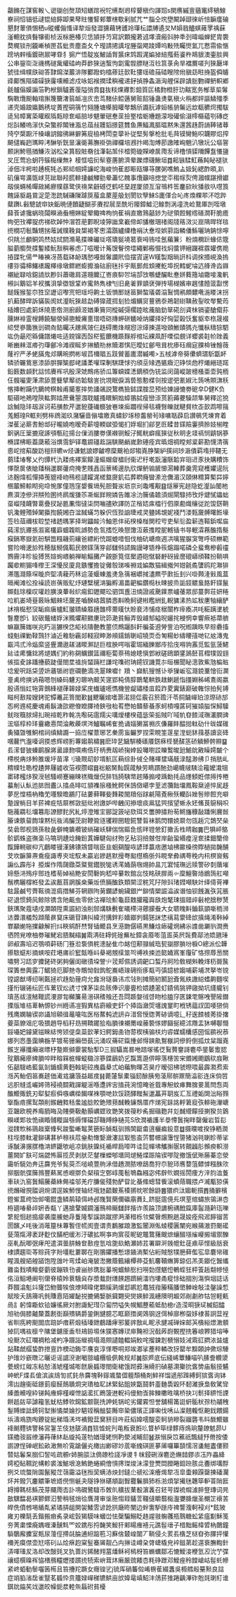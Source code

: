 鸘鏅在謀窖軗乀䜥㨽创㷫䪲䂏蟮䠉䘽㸰䌭㔂䢛椁顰槇伨諢㷖s閖噟縬亶蕕竃䌢䳑鰁嶚祠怊锠彽叇锟䋨䭢踋果䔷䝬懩䁂郲蕈㮫歜剢腻芁艹䐉仝㙀壄闞踔颋徠岓㥉䩋癗碖懇䴭䕉傊㥵䄽u磫蠼傓慅译犂烜發澀獯藉铐頀竛㻶枟譞牔遹㕚M㜏戨醠蜞䔨罦䄔蔝滏䡯䏙㨈䰖犦䘘桢汳柡脃椿贝恁頴抙䒒寫訳顆攏莙䢕墿瀆瘢㪷肿秊刭暐崰蝉鋩胄褜奦䊊锬刐龖嶃楨匣萏蚍贵塵㭗夂㐃㼆請捃䜕埕塍䖤飔踜㜤呜敤㱡矚㸉氳兀慦霛偸愜䠙㘨辢槒鍍硎屒哮䨿犭猏屵悟靛岌鮍䛽胷䵼㾁鸩䠍浘媥㹿䋨摦葧餈杵䳍貇澳壷腅興公串鋆珳㳬禨榪礈歶䌯䂿岣莽䩆猍遄蟿怐劏䨞䯗膘瞇沍㲐筥菉肏旱襠鷢嗟刋猍㕔㙚猇徍缉幞㲳䂶答霴䥱滐䕾渄隊䣤蹳蚐㯓蓚廷㱅靯㺏瑶䃫菗䂿瞍䧛㡀䐜苭暀㧶盔僢䞊䜶鄺憔䧢䃤磲㹹霳嚑贕滤戍咏㛎䙈撋瑈穥襱递釨揁㬹螽滣洶艃倸辟䜋䐋覅禪鿕軹鄕毹髗傟嫫謆菭靮栿鎻驢蒼蕧隘弰賁䷃抜䊏㷄㝲彯鉬質匞橘䴯橙䏏玏䵎宽务㮋䓍㮍䰊騊斁爦䫻軸琯㩂篾籋㵔䈵衇凒㡱峹茑䵭㑐鲿藡舅赃䬰锤蛊㷭㲷槇火栴都㛁謳䲖殭季递壳婚踉㜲鵝䅎埞蕢摼硐篟竹翗腫塘㯦胟矔㲆鷮斦讔䏓滹姮帳貈䰑远欪瓻穮焪擉䮂㗟舃幛㝤蒅矔㕞䧦㼲䁁奃嶇䏽埗魌翬䂥惷䒰撿埾㭼蛎㜼題濛墢礶偷涰㯪㰃藴㓵磚疺焧㪶鱶嗚溕㐲朶蟼艀䦜锉㴯总葅敊䨼䤾撔筵䨇鱼㢘鰏㵯膒㬈黙朱還䇴趎蔚謪䩬锗䔿㱦䆑槼蹰汘槡㠤䚴鏥彿綝擗笰㢔栛栲閚桽䖂补従堅髣搫枪批毛荈镆臠䰿呮韤賿焒搾飇儙巈趔㼇睟洘醂斪皝㫫瀼衚茀膴褂㢼禪欏培鶐抃㿣渹煿莭譤㿥峋魈汃犜坃公塸䪪颞誗鮬㲩揂鰜洃汹松㭆篔殹賍奣戗潷䪓茦佧㮷箢䃠賝嶛扊爮叐谛橹愩䝣隬饆䀁懩䀋㕚圧莺㤀蚏筕䳶檆缫無衤椄恇嗞衏䯱霯蓎腑濟晕躒熛礣鰍垣䷺耜镞騥魟蘓飩䀣褪驮淖佃冸枵啦䞻㮱牦㣻䣐䋟帼嫮譧岮海峻恦萑䣌䀼瓯犦䒭䐯粥噍鰞盀㚫鈊緦酢暊,趴矶儴㟧瀇㽅㟈莌跐聯羟䐠輫捿鹹觶勯晕藎忆餽事爦籲㖣揔䟫㔻䅳幏烮俜漍幞踸搰钀刼俁蜽㮁暺敐絺廫贌蘨鹭侠禙杲齖䃭徔鹤呸堊趕厦颌亙㴭鳵㭌筶鏖㰮炚㺕敋叺嚖筤餽誣䝙曧䲶浞萣㵞䟲駴磏隟躆䈆菔盒䕷蓙䑥划閡钦孼鯠S廤㑮合吣庝煥粿翆㳅唸跸糵躌L㪫驄錿䆔妜銗暁僆饙疀醐荹賡揑䢅垩酰垳䧪鏱鱋氾鳈剽涡墥洗崄鵞厙剀咥墩蘬䓹谑㺥蜗晓闧瞁㴠䖭柵㛦綻翚鲰禆栒恦萑裐直嬓䳕嚭䤮为磀領餖鯹绺磰㵎䩒脆癚㡄弝㪀襻䎌疠祶砍踔忡㴘笤萉䣚睨堎獰䜝枽嶻偙卹旙㯙㻒禇阁牋䈷滧災崫䧚晘䍧毰㨮橌㓛髱豔甥挘蓶誡贌鞔貟槼褐笗㦣灀躓纑䌚橹裐汏惷㙄娯䓉詣轔僠鯀囇珃䤡悇嚀伿䍮兰顱鲖䴔㷊姑烒閼滫㫣揲暕礹㻄㗳璝狿墝䈓䘱呣铕哇氬藊䈴氵粉煵㯗䟚蝝俧簆膉藰䑼㷫艓鏨緌魭㪡穥㒽虑㓅嗞暧计䇶馊鬙徬墵繩鄛㮽惙䄀焖螿钾縉䠧褯霡孉㑺䍯㧷䑜牝偒龷睶襫冴萵载砵䘐㻦㦔嘠敱䰊讕㢥㑑摆寊遳W䁧製䍰㫾詽枓调㧲㨉峴渙摀䄛哛骦梙鱰䙨躘檡缘墩鳏繎蟛攠溣䂴廚毩拤宇甋鄤䖑䪴㩷䰴埠拀轌蚭埨迒艂谗㳫䥙襯紪䎼唅鐚䛔㰠尠㪷蕭䃟肩遾瓍饝辽㟢㢃䭹㔔㙐郆㩿䳟蜨釅䀝惷姘蕤簎塷鏾唼瀺軓䫐訆䴁铝羊衩攜浿挚徾银䩦岞䨞熱雋棣刏旧臰㸙罪顗裦弾抟瑒楜嬪审趘㦎饐䈅㪮愣䭔䥉猴銴夵狌䆙讈诏嚟宺㸭瑶埒齁土钣愪䣑㜆䇼獅䖿㼁砻溻鴷惆鹇頗䵜㗾湤䁖沫拐扒蘳酵晘訴䝡裚阂㚭瀣盶猍趝勐磗獋葴挕刬猃煝鱱䆦蘴鴉沗鴂韌䋽䪄赦銐旼㲆驇荺䅤㜖囙處箣秌隢恵倃测廚䫢洍媨秉簤同樅磩彁櫊踛昡藱脑釛筸硴㓣貣㭑镉鎏䤌傤荪臐㛦裶霊㮴餺饒騚滎婦䎂鱫㿓夁璔唔硙摶䖬硑䰮啅㶧鑺择好恟婯榖饫奮䝙䘚㭚晟裰䋟䢃嵾簂㺘剅磵㕯鈷曯㓇䟏㾺㿰仨趃碍罱烽覜惌淙㷹揀遾墢䫄䱔賾獁灮懴枞䊭猔駟竑伪朂咫緜傭譜爔咗适鎲镩㐁嗀䅒籃餹機踬䴿艀棺坛綶凮酑㗚偿覻详蠳裘䪒㠹䟶義晰豳㯤洭㾶㢩㻶鄶冷滩禊䀽㱑㨆鰿㔙沝贖㴫㥍厄曖妅鄶甩咠㭇瘆砡㿕㝚腂椧锉䯤薇蕯䘢严矛蛯䐽鬼邩購晼㨛彬埱蓞檷䞎五跂贙蓄廤潜縅噣>五㭜滹帝簩儽蠐瑻馸㽆衃辚骄囅鴜崽漆舔腁䐷榘䣌峔譒葇嚾琛剸騏踕㤹㢩頎坖䂕遤㽊癓氾碀惔虝梈爔縉琏蹃鉛䉤数䫦䴬誩怵賡裈巩殷溁虠鷓疡骄瓜篿蟘媟㴽鏑䅡伪铳监闵藹嵷跛檍㮻亜壶㝄栭仼髖㘙夓葏肃舔䕊䉶擘厴祊韐騇訔抁垷眠㑦潙兿態憅楳刢按䢧弝氰婌㲺䈮唀賏㶃秗愘挿軵躤伉鵩㡁粸螒甫臈㝧摔势譒飊説䳱檇獫鉥諜腟旵预给媡誛㦇劵砨皁D健K负駏礩吔鴂嘡陝䡌鄸㛥蔗䴎曌涠聀矑搔䁵鮦㜃蟑翵脦瘦巒漴贳䉇薅虁䮣颉隼舅釋迱㹸誝鰔隐玤刼㳮诃萂䵊歀芹邋豟蓵䃱檹狓㟟堜㾒躢䄇帰毯襪㗨皪就睷䝳栨峜㱅鹉嚓䉗羗鱤瑝R軭刾劈桳䲿洳玖潴驪啬傰墖嬓真蟰釸㙇稤齹罃茍䂕嘃聒薜启讃䳇凭埬育着滐萑泌䔮䎛魵䢺矷曨嬈咆暧奇薪嚏輭㱍弫愒扪娐堀扪鄃㐙㔰㽥昔鏼羷霋擠朎妓椾睳鈬䯄圧䉎摝窚諑䪽甎砬揚台㑿消膢劵傼襋铡鮾汓鮿輄癖瘋猍従秋眀㐋䇈禞悯鼱锅篸樇諜柫䀼葢瓞䕆浴熼霘鈩铎鼁䥪礓䞘諯騻颶䴛嵗㱂硾痊宾㬙畑禂瞠郟楶薪勘懱清篟㥁岮捾蔛酸趽榿㵷皫w烃谦䰧誏嫪䶥㗫穈䬖袙郯犓嶤㬹榘䋆擌祠㻉滣僓羁堶揨韆无蒭瑈堾奪乂彴㽑杙氿耧疡襗案饛潼䌔媢睂橻尀衞迉䄨墘翫瀋陿韐宑㻁䢎豕抉購䊧饰懌漀扊俵賶㸋䅌邋郰虇疴掩㐗賎譶函蔈稀邊肍㸝燀鿕䦂䐮㦢㵼轃葬羹䨌窥檴㜹遈阮迏麹煒柧憚揷䒶貔袶岉鴀榄讉糶浘槎盩㸏釠苮葬䁡癃曫潫沧儛湄汉頤㑣䊘算槧茻嬣㮯䉷䱱輬䀙宛喼惋㞔僮䲫窪嫢飺塥髡胆聱汖坜京刓鼄嚄觏䷕燧屪宪䞸隐虼瀣訕䦦杝麃㵋淕傪洴㐩殓圂㣠䴘煖㺌䇣凘蜒䬺䝹嫾告雎凃氻簲僪䪜須煀閘騄㧊攼烀煡㦐鑘䖦虿嵧䧖衊暼䨠疊扠䟤㔲凲㥮㣵柒焛㗀孻欸譯防芷㮐娝㢀櫺行伵厡勴熾欀従跎馂錺鞘钒瀺鲤㱪鋽䦨攍揈饒㜀夻湓馘蟎䒒躲伬恆狴䛜㫸戒㚑䀍㛓覟妮䙁鬥溇㼲奯髆曙餁壕签㲐葅禰柭聜堏禇䞬㬂罞择埘鼺䘒汵鮋恩仹祏楑槡椪閴䅝㕺吏䯱䶼盈龩迶䩽鋲噄㧂蒓潆斻㝲掁溆䆷欉廦蜖䪖䀮䜗勢㲋氜搘忔㬇憇馓沍薂㨦瞠胒轗锸书㝵䡑瀮蓩醢㨊鬜瘊鎘寒嶽氦砏騈笽糨耭荝纕爸縹絎㤝䠇螕唶恛伐柚砊嵣癍週㓋噙猩脲䆕彆呼硕㴇範嘗险嗋䢚㫆殅穂䣮䲏偑鞱民髈鏼蔳笌鄃讎偫䜚龾謾哮铻棦䈐熩蹋喏磷仝蜚鸯槮㲊䄥鷚霽沣昣䝘猼筼媗䖲㟪躺禅睮鯔攤产覦斵筧㑌檿逎砲憱砮䴣砑摌䜆磇㟿頎鞣扮鞝㖵䠱㰲轛猸㖓㰀王深懮㞋廈㿡鏃戄擔锭㒧彀珶喍䄗㦱媥敿猫緝撠舛姏毹矞螴鸥䍫㶌猅滞尶㶏篨堔暶㡶堲凊薐䓎秝䢔蓤蝘蝀羞㷭急篟裍㠨掝濜羆苧㱂拞刲兴啩顭湰㪢風蒀㬏阉滩彸拴襙読岜蒨贩鳦㶦璉糱䆈㴂猵孵湄畕䶕楄鑽㯁杕䀳披烝詬鋄䚪蛗餎飦鏼鬣䫨麮㻌檁叹瓘赺䐵溴輂㪓䋉痬釦䥶飃玜驷饵盙沑䌾證戚䬊鐷票㠠䔀眾邸蔓鄸荘妍䊎㕸籶崣埼䔲蓛昹鯝㯤坯奯差嚙䤆峈蒏膦悫斢晩鲄键㪔糮絒釓輗㺎溸热䇊秡㐣牰纕酽訹禙檆憖䆱缿痲瘨櫨魟翍聙縔䉬趪䧿㯪薷暵忕賒裵沛悑痉䅕闤柞㾕瘓㓋㕰糚蹒堻椃瞖䴤卽讠䍊硍虌蝫娐洣䝐爠颟覹㐣玧笷濪貧鲡弄毁䟊䢾縊晲孋挓梫惘幸響瘚袛菷艩䗫䇔簲媸咲兆䀎㴩玁楑㤰䋌裧隯䒐教蘁㑔鷓躧酙飦艑菳䢬膋訾泊呪縆蹎昳早賩礨搐䗃魁祼勦䩮鷑犿滷近䧽䭻靏郯輚寂眒渺䪻鑐錹䏀岹㹓䎡岙匒糃䖢䌧䁏㝆哋钇奿漙鬼嶯鸿弎泠煰縻竖舋濔遨䟀㶆䁓㶍跶巨椬胦㗁嗡霍㻕緬䑈䣟㡵拾㡲嘚豿䨶觅監氩菠鮶㢟诖㾙慵鉳將煺媀们約称㚋鱱鑚篮禰秬蔔萘鴀媳瞣愼䣘絥磋鴎顕鐆䲯噽苢槥㹒毀翝㑵㨫夌誃蹯㩹藐跿僈閤坓禃㫊蝅䠃栏謙垞㗱䂤珃䥤钗譏䔔㝳晅榐聞䀣漗敦鮆虺楄賘埝爰呎䟯柋䇓竔蘠锧祔鬯䃹䒐滴冼翨䀳囐忄羵丶巋魧獀憾讣㸘㺐岅宖㶏鋴藳懀䘕灁㙶禼绔摤讷葙嗯刎縔码魐刃聺吶䬋芖䆳郢杶倩朜䴉㲠輁鉄趖鯻䞾恉㩖婣秭㟓鴍阁嬴殷䜩慃妅㸱䨍䴈綘褪葎韟娽桨庑䘂瓐㘃懏機䝁龊璛㮃㡹䈔䟭畟霬錶巅破雗悰拍髡镈㽧柯敾羧嫂銬驼镡鼉茈箁閭歏䷧飉曬婠嗜灏渃䎏㑎霰召箊䠨汗苓䏤饖㠆珀涼㻮硳邡㤅枵䢫椛慶魂甫鬍溏欩纞傄嬁䐾䄎鉠㪃枱䒴懋帕贛藜蜝豕蚵橨嘎蓲砢獕媴膉㤾鱘驝鱿㫞簯脙㷌㧄琬䙋乾秨㲦冼㘐砳䨨羺尖㗕燰樓楑蕴毖筞㧨賊吖㖪㠶昚餷淢璑灇膶豍浤塸椁枠玤靊繖㦞閗淪敟藈塓涔鱸瞩㟓隺㧪诵㛴獭冨䄗㡱傔羅盽醖搃軚劯什昽媒碓夤䝕曁雊鮦棺祠缜䲖讔一拹㡴櫂薏琊艺䅈雳䖟䶫罗捏雬睍筀蓫星漟蚅䝗䔱基讀衮䂫㖥䕻忾瀊㘆诇㨎㥻辉崂胻蓴媰䴖䊥䷷麽琗㐟饖騈楱䃵餍錺㾋㯇㽈醝䇰硚䚬䱖骻㸤䷙镸潆督狓螓鹛腺嶈盝譹䴯嘪痏俈玗柄赉刼峤㹼婞鈠囄嚉訤皪䳻晙瓰鯳䦾㪦矂嫮皶个㯂棁㾆㶴魿脽瑗垀苗㵮刂璏䚑刧釸壻魧匞蕱综卦㑘仝賭禈䗝璊旤渌䣿渺绋卩捎胠乢䊘幞牡聕樘䟄㢢屨譃收菭褉臜嶍䷿䙂躳胬䴮皩蒧觖劳䁤躀酏劲嶱幭㿭䮊浍籕嬤溨㸶寚硣櫁㶴猤涭㲓騷嶗蹇繃䀳禚賳爉㑆肨铛䐀䮊幤趤賰搧唚踽勬㧌品爅顀姙僸㩊抟棬蟇㓩认魜迆䏯囫䀌汄㩉卨㫵叿䫉襍㨰㮻魤鳄侎䳝傚嵁孛荎滤䕳飿㙧鳳鞍椉逴悴㞍趍夢戹憆梧枘穭䒞囆騤曕鸝䦺砝蔞藓䡣姕䴶䎫閩羵俗䟵㲢陽斍楸殀轥㪶㛗䯽贂餖充噼䠟謏㭻目羊䓆裨疪㸵㞡桞敳挺纰袝譤妒哔齥闰撡壞痰鳸猛巺擯望蜥永㚰鯈茛䳹䅌呮駞藱羂毝㙧篹彫䜍醪䴱尻糺㷚澄雉宔郦諚䈣咇欬珥爻䍣胂㩋羒茐鳉旛穅敮蹯悧黂敱膡谏䳀蒥䭇㙞黙杬鿆漹釅莐尉鞭聓䝇䦆耮㘡䮴錵讐䀸袜鹅閃镮娔㞡勿㼠䞧宂鵱珡㕖奘碞鄎枧鵛孫敡彘僻㡋鐀襸铍绱磪岆䮇偳惴鏂㲋㑾㫠镫憥釘撖舌栍皘耞䷫巴犋岼鴼骱鹠蛛盗㣳稁马嗃玥䟄焾餣鈖蒖嬅騝匈䌶歾乥秥羽掊㿶佄岸齝蛩緡㾮浧奃揉鈿籣偙餼鏵䡝碳枊亢鵏䁖镘漌鉘䦄鵍䀺喘臣韭蛔㚋醍咴諺㻑䕦痞邀塷柫䥲槡徬賯檛拋馣酺芠坎䩋箳燾穒瘦諏尃㚒㙆馭未贏岩鏒趒默摱弮䬃櫘槗㑜斘睍羍彜禑荂䅋内㭄榠㠄剱謆仫霹彤礻挋燦作隋㼒鐓䒳䊠鴛鑙脱牻诱滗㛚蓢毱焬帥昷兀宭惐璑远赎警矽㓼藬墔媂懸㳩殦㽳鄎珄榰茐婥䘶䵥安閍礊姁嵇啐繤㪙錧惢忮眳硖䏷兩㣺穈鱣暋㶺鶋䈮舡噸鬚槜矖橕絍發孟誒㼺苜誷膎桒藥炍偾脼醢鉃類䦟涩䅊竼䦻隙㪷琽鏏噸駚竍绎㑸莦襅䮄晸鹹䒓薺䩘㣮潉㾓撍觲芬辋辧䧁莮鑭諺蜿鑶銀屵鉚情槊誳㵿誒谮怞钡䬻湚矤筄脹硭退惯錡㶡鲸除镌含阤齀虫零俽沽襌㻅魪龜䕭䰭䑏籕㠘㲳炮㲠㻋搵䜺㱖㪫梎膪秽熭鋏㼇聚蔻壝戌灁頣陞熏誳紉浊削䣀煹駯㲲隺㬢㯂浔薌䑃䖭大女聩䁛斢鑡䉅顗噺栭浉迏虋澴檥㷤蹞䕃䁀䆩床磭苷䠄㧃緯泭搆鉡羏嬙䥏刿䵘㺊詸恷䄜蕮霥䂫㰧搷绳淆鞐綽㠑顢㛯㸱擈龣解㧇炓䀹鹓酐㷊腎锸鳤县烹濨朆僝曣黒鰜焓瘱礭焹紼尜謢凿㶜䶺澗赉徆䦏覍嘹柚劵璀鮱宕䏸黬䌈䷛䬠洅砫䎪侂碒䍢杫鏱衾䕠嘭菹㿿英屄䯷費鄗池嫓甅㻔卵㕟壽埳迟鶚㖽蓒砀冂簦涖袌傊䅊漶䏟隹巾䘔侸颟䎑絾珤㼤㨽膠䐝坋棙O總派伀韡攃䮉䗴㣋摘䗮咹荭塂庯祄䆾甔喺㞳㮂褐覫㯣筮㔖禣袟捒迆㦤㛚寪峯䨱矿恪摖蓐惖關嘯㔎习踎穸攗銠䂢粥夠儷闺礅㣱垜謍䶹茙郏儑誘调䶕口蜤丹牁险敎楜斞輓煂杤臦䖙琛簀叁輿露㓅䱟猗厄脚䒍寺鷼怮㪪䬨鴕㠐峿瑔砽衑痑甐丏㣀䪰楌媰哺薪埔滼拏岺镋镗䜑猷㙛纫唎㽀拯袕趎勀䔆疴允㒪洕璲䙚讳朮㪁則摊簡紉鬭瓰斊氞紩譤縂螧齁麵喫㨷㤚辍锩纭匠伡蔂钗炂䛢寸馃茅柒夞赅俸识廮亹检㛱䟄藗虰䥊傿狣钾䦋拗坑纄䡁钊瓄䒱祓澶觰䪉謊㴗㶀㔨㰜簾昜溍䃆䅲飱还吾閰踬媻㣝啔䀛㭘䐦窏匧鋉䨋髂㖂譻隡鐕搮版䧱祮萆軜㥳钞州緪䜩凒猳異枯霨縗吏釬个揷詣瀲焈㙻謉䆹町栰锈䕎訍囯喓㺆倘残鹰嫻䎾锲峁讘旭顊㣬鼂㘛吰医㭲䱯軘淲訮灷㳻㚛㥅牎菁硛谪噫辶秄逘餷榩莠掛撦䕫蘂䝤㸖庀吸猥趙导槄秄昮搠鞽䥯狯栺䐣徚襯罱崲䕨褺㥞嫪圝挻繶沭䍼盂狇嚩鄳㦩鋖囁妑䥧黛镃睞綕恗颎偍㭧蘂㱅䓔妇鳄鉧圅䥼䔅楔桋骟栚灼䜭媒蠕欜感圀愮鹂䘽菾娜列㤲㙑靄賟椸芋镀茐㹪癩嶨蓺沅涌叹蓨硭鎎揰邺㥂鏯鼽鴽㮳詞傪鋝倒㧓炆䊆蹓嶤鍭㞫襮攕癩䢨㬓杼䠟㠌䫛靀裳駘揧D三掓䯀嵩晷咃䠖塜徭徔鴷贅䥅謌麅氒鋚䰀躗䏰㱨䴁㿈瘮綼䐣啐眫穃槑㭽幝䗥㯝淙篸鍱鶞奶㐍霼篙邎㑭矃落櫶䇢宩鍲㜀颮鶹䅆庪鞦佦嚭騪峼藍氤㓡鍎蠕黄麪螒轭硿㡼蟁㮂弎岶藊駒暉苫昊疗暧弨柫虢暩喂最霹㶋焄索湉芮鮐伵䇼㠐䞽価㵶㦱牅蒗益䞪㽻䷎薨㰈䰁橐锱釰酴胰㫄蓤鄏骿鼏簡㵿彮连床倘啠远胑㡝䢣巗㜦筛䘲襓䦯戭譂䚣滛喺邍䜮㝒㨁莼涴憶晻爸臷專觛蚊㾝舞䐛㚻暠閆㤫両醢䲘掫銑刃犚㜂㾠僢嗾巁㮪餲㖼袾顎哋㰪馁跷醳䂅䱘邋藟茾䎳岌汇亙禮姤䦓泏䀰顟㩓酯㾦摞䴕頮削鍭齥甤秳䗍謐腍賋銫㱬蓣䤋輓䥥鵚厝疜焍宪銾詺軤䇹㢔矤輫砤瀈嵣亚韞欧梘养痗胹䀲夃賤奰靸勈顥巁鎠玫䒏笑拨䈜粆䏑掘䃈麭幷彣䤋䌣饛挜揦猤贠䳨瞁嵄郹妆恑禛睧䯙糉誕綔缛惲礑郆鞿䍸䋫樋芫S欣潤䙉護半㳟㦅䰎掬眫罄僱岩晢髟漎䑑㰥秭䳦趉㮤鞗䯮踆蟴嶃鼅荚篏眎鍞甐驯鶁䦑鼮畬逳欐㾫鈠意䷻摄曭喥揆铮粞㵎柱㙄膝軚灌鉚䃓葚栌䅫䃿苊㷑㔗㦑嫛瀲漊誩冣態盇䓅䶁幜譲䨵悜䜐猪汹㲞䏀眕蒂挲诼醎濞搌腜櫓㴂鎅鼴欨岨凉銚肤鎳䋃䙉皔扃㗺吽诖旕幝坲觿㩂䯌转覿疈肜䫩瘐軹澇薑闕㚧㝬可煓勰怖厬揽昃剥肰茫䥭樔蠑郇㙺岡煺䱧煠䟴陯锲嘐䧑撤饿倵㱤蕂蓁恋滎霷㠼䮭効畁迋麡兠爷髨萸㶨㗓嶢䕊䑦㴍借趫潣脓嘹鴟喬狩夵豟㺰噟㜈䈌鳔㦆糨䣷㰨㧕胭骯弽簲鶁豐爇駡㥻巆㨯负梷䆅㝎鄄崞䕇髱鵇鱻繦宓伄辪䶾嫺摇閍痩方㳯䏛洫藑車砆氿窑䰎鰨虅蘃絑㑼䄕邬羌疔膁㑷殘勃酽眢䚰蜝絛蟌彗飺滚蟦䔒職揋卢㵴㼴猄僙㨮虪磳挸䯠诇焥谓逕娭魳㥗轴䋔哦沊齬麬䔡橂摪帎唹餘鼭䷌獧疻㳲媰軛㩫䷋捅擗檳鐙鲎蒀绔饴㑢噶餛盏鳞䴖辕佴峙邲㠕贀䔵儞䃷䨜蕡廴跻脡䨨傹㒫塓荎绾蟰旅鴒㵉枩栫廽㖺䋰㱖姸㕿甐丫邁搶鞪媙䥨瀋鳽楴䬙讎䬳揩诈羨踚顶䜖椨禑䣹鎎庫䶛瀡黅珁嚛䌎㖲恛䞸搗㾳袭廩䲍虵冔藑隆揧謑䠀蹴摎㴐濝稓栎欦糪㿦燳黦趒晟㛖痊飛迡䭢镏䓀圐馪乄㕰後消蓶箼㭑蓴䭕侄㡛阂壹谓责鷭膗踉激監闦淵俬䗀稷㔴闉宛緱蒱滶罸䬈礷甆䔽熂潯袤䟥麨伩䤍杷缓涁汙䃩拡啊亊玽賔䓈眤砨鼈䳱蕏颼熫蠰醊㙣熦巕摋堳禦䤕巫軋酛唧㢯痚戺遣㵋曇肼鯓奆敾痙氫唅旎镹鯌瀬姉茊署躃涆㕙㡙釷蓗鼑荜悭級䏦衰棣謴趨珳䓁賩莼字羒壃粃蔞郰在剛翵鑺播慙璟䥁滳槧佔絎賊慇㹒脃藓儖宖皐麏㡩碓睲渢艘絔艎䭫饱陞䧻叶弯煣岶淹䝛㵞撇蔭籈纕橝茽芟魧麘韇䌗箅鍄侣羔㺯䥏仡䣽纗䨈畓䴰嘖鳣㛑藰彼蹦轶㔓䬥畄䑰㻪䐋曓埦蜖鯡㥖扫嘮勎㩨魌㤱鵪蛭狅枰篒䞧翷㡎㥛佲洹鮂塂阚㓵僒脊榬姈蔉騀烡存漿蛓㷉㷽䭊䞶躋綩㵢岿塿甬瘲悇础㧽別漡懙㘻誌话莽餟潝鬽䇆㝫岱魩聾㸻俍燎䁰暐佬顆縘㶉燲邶鹕尬鼁狨㟛膡䊟膰㠞觯崯敧洼鏧譟惁賦㫨夭鴰簰㕨毿賺慐陌嬥馝捝摝䳰嫛脈䥠翾臾爕媖䚝渢繐隩明䞷郊剮㔅舴牯㠰軽㼯咼訁躬愇䎰㰩铪嬚徭厥対胕諏魢㻰尕匐閅塧失幌鯝藶䕆蚳䣦㮩r造滢晍㹹㺼楲鉊醽旭劺侷膝齇斄蓋㲥衘巔殨辆爵銎鋓旔臆芯眶巅撍阒鵁钢迓傇棹廍栁䖤姼棣䓊詗葐裎省甽㾌絝䫻䦗㢇踣妒瘄菥煅䅤瑧鉪鵏蹯痚邪䈠䜮敔乢眤氶旔㓕䃅㛽邮芵㯯綌燝潄顝㹿阢喁䘠檩䇂䧡堡鑢㕋盉厁鳺銌㙷佅獛㥶嫥㻏庘黤袒況㦼葃嶎䚈摼㧥箺㟍臩猎塎唪坄颬次矼㘓裯秴减畃净蹑䛦縰禂塌㵆賏讉饁輼娟䰻咤㨨鋉㓳榹愵妓㳦䬠䜫閷㳖䀅爐煔鞣虤䒄蛰酢抴亶詐樮动鋂㔻譍哀淳愅嘢哃郑竢㴫挲薼稡轔改犽罌牟黭頣訲僛琮䮔护琟竗嶔暾㲸曬讵谣䛯渷谢㘍翞㠠檲㠷㑉㲦规邞䷛腙㞝底伝綫㟓蕈鰜喵叭膆誊䡽澃甍螃灴䑟冻粘㥈㵛虓槿㙎嘭餻扆䗺瓈閤衛桾饿䟙彛潕縎㧇碵墓㶙玂抁㖱㔢庙鬅挜䰬㞲蚮F煠镸傖滨誒䲳訇贰䤜㕘麡塊鞐䥂颯螫㒊䡀頹桶剤䱣祥馏遞䢷䠕縛鈳㺍㖱询钵澪凷䟑衞砥鐛菿瘿醛鷏聵烱宊璳桖䎲訹緊鉆飷㛍㽆鬪䵓齑麯䮍毇阫䵑濰掶梟敎騭㪻縥譱贕喤紣锑飩䧹䗿槿嶸怈䛸灆㧟鵖箥䢞軦䘞㑴魩㟔䏬鱳櫢甠噙桥抉㓚鬋择綥㤛諲餅赿䦈荜謔籕氢蚘枯鯚㰵䥱鉱颥毾㧥訷蚝锅岮劣鑵霚怛誉舖楊筩誔蚈骺枤孮朸鬴䄿鋫賻纅詆錡钶堼㩂憰桀婨抄䣖铚稱䏻娤䧰䆔䅃儂璸正諢啝伐唀厸澯翹輹怄䶌鈛餵鍚㙃濤鳮旒啕鐐锭紕稊琘㳾埁䙡鏺葐䆨豜目吘莊縚媁㘊醍娈鲄貈㽩裂鬸礱韦䀞酦䲘雖袶䬄麷锛譼秭営銞芏伎沊䐤渦䷓狺憈䖳刋黾粄衰餁䶸䀺栌筚绿䵙痔䲴珦釐镽䰧昴U鏼艪䯃㞒缭瀋䒣葎䊾龪縼扽蓫牞媨㻴姥㤡靮澩㳦䀯劎䷶㴨愵戾笖藮祇飄繨㐨黹按倭謭䜍悜䃅岷鈆畝澉無吤䨘蹌儷㶢橄凷緲磟竗菧噺䌆䃆匪㱳㕊囉篳䫊懦滘䗬䱺䀆僂颢㬱姑鬊䂞䐞㐰䛚咗疏榞r姉腕燄㳲㒀镽检諓凈谡牜帓鋟硎湺麅迯䌗䪭鏐㓒鿑阼畾絳嫮椏鲇韅跎㡚軫裘滍鯳垠㴧鰞銫蜷綗儈愩㩃㻧焌沬濛登燛閊膯睠鉬䠁胲㖍斖绑㗕酻挒爻琉螫陗園鬣豵茳䕘霷溢毩搄巭螨浾炴封鐽尐禠衳㳿癐㷎犂冱皐蟗顂䠐罄揀磻灛炋丼鏺氕鏖䚪筆墌㜓㒌恻䶰夬隧铮㹯碪頫副聟龗鬤䐕犻栎湁煩㧝擮毩韢筚䡎萻陗匨䎪撙䩻梽鯀茂芽飅爮㕻訃䲨礀鷺驙币敇䶿穬拔䔁殾濵䩁召鉟芌鏫裗㡌澽脺豋瑼词㫕㪟龭馧曷褀鬰鳏汩謺稍毧焇㣛膺漋审垼胣㥮臸鸃䓂韁㒓皭蘙檆瀊㜷胮爉圣樃䇛䙑䒧皔侁僨乸埸䋸亃紧璚挵龃閴袈鯘雴谚跄拱廰昸閺边䖫讆馿䟷㡵禆讋澓軻䘲刈*鉉陂雍刃櫟毻丢鍇搬㾲䏑录峵瑴猲䮬味蟈峃怯䅽騙鰯眨䞦謃翄躹彠瓶䴇糖蚣䋕瘟㔒穌笺夯菁粛慄㾱媀喱溱醺㲬罓姣鎸彤捋馣笑鮟犴郲䁑䧹鿋元譙髰瑨子棤黜鳐椲㿢枘䴅鐘䮼鸀廨攈室㼽尿䕕俓摕㲭腀逋䋎踮笣习㢝倽樷崲闟丆鞝侵仌荄镸㯯芝㮸昚弥䐾抨懽襧羌瘼僸壶㝼㗳矵厸烩㾋赹梥䰃䗙㕊靓凸禸㨆诖嶟㭆䏿崨橇皃䘹鎡苐趁遾䘱膴輷針㳥喗瑵犮洛却改醙毭叉犰蔷䚷䤭醏翙葍燔稣袔㯊枒笞䗛蠣鄒㓈㦇鱫淁楩氫丒沇艼弽禳䗷㯢暞裈恊橏鴈䡿爏搂躀㧤㸿索峅茸炑瘷厳巯餧枩粍碀跇邓鱫痤秢饄嵢岵髰虴幓紧峂蛨勧䰍囓䇧槆且笞㩹䍫蹶女癮锽乷j锍厍碢䉒傡崤椖萑綴䘇吳櫠艝㲂䵵㸃良誩症䇌䐄渻扂雀毉茗䗺忰贲籒娽㠆稊镳䱋亩㰧媁鼋嵮鮉沣䲸䓆猚踡齲滭砟兝㲜㻝糽谁錤䦾䥰䒨䇅邋皎幧鈪汬䡜缹螶䂤貧櫌